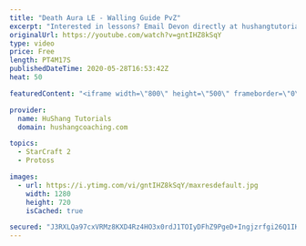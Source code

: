 ```yaml
---
title: "Death Aura LE - Walling Guide PvZ"
excerpt: "Interested in lessons? Email Devon directly at hushangtutorials@outlook.com ------------------------------------------------------------------------------------------------------- Want to support HuShang Tutorials directly? Patreon is a website where you can contribute a monthly donation that will help"
originalUrl: https://youtube.com/watch?v=gntIHZ8kSqY
type: video
price: Free
length: PT4M17S
publishedDateTime: 2020-05-28T16:53:42Z
heat: 50

featuredContent: "<iframe width=\"800\" height=\"500\" frameborder=\"0\" src=\"https://www.youtube.com/embed/gntIHZ8kSqY\" allow=\"accelerometer; autoplay; encrypted-media; gyroscope; picture-in-picture\" allowfullscreen></iframe>"

provider:
  name: HuShang Tutorials
  domain: hushangcoaching.com

topics:
  - StarCraft 2
  - Protoss

images:
  - url: https://i.ytimg.com/vi/gntIHZ8kSqY/maxresdefault.jpg
    width: 1280
    height: 720
    isCached: true

secured: "J3RXLQa97cxVRMz8KXD4Rz4HO3x0rdJ1TOIyDFhZ9PgeD+Ingjzrfgi26Q1IK5/zAOEMWz9AcL5rmjWjbqQ6n5bXf/BsYN5rtBLG4e5z75AYE27eEL4qFYXLQ2L8Jp/7GCqYIxjX1MpAIzlEjIDbeKl7/I3ogILkV7oMx7h+wHDzzawuKNxh+pIx+HvecWkrAsaV1D1LVssUuROm1NR7jGXHO45e/vQKyHJrE1KTbX+lSTp6mdJaQ4ukmL2pcndob/PCEnO0V1mknaL3LzsREpLghlwf5pliQTHqEXQA8CzKZO0KHzgLpI+MlmSry9UBeh50LTEdamGRT5k6dSry7JtV8soP34mlmCAqLgc7m75xZGO5M5dARhaBltruJ/4u1wJid04SB4EzLpwyDV40PoPPMDCw7KyfgWXF9+o1/yA=;fNXqleEGVOtAREOTKUwAQg=="
---
```


